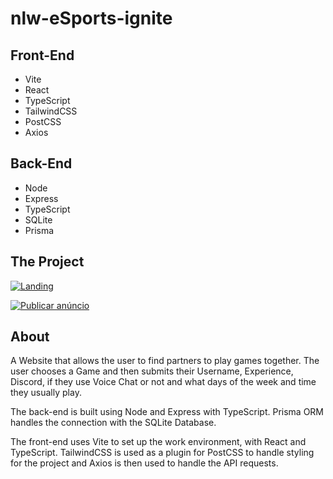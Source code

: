 # nlw-eSports-ignite

## Front-End

- Vite
- React
- TypeScript
- TailwindCSS
- PostCSS
- Axios

## Back-End

- Node
- Express
- TypeScript
- SQLite
- Prisma

## The Project

[![Landing](https://i.imgur.com/BBO9q5J.jpg 'Landing')](https://i.imgur.com/BBO9q5J.jpg 'Landing')

[![Publicar anúncio](https://i.imgur.com/8lX00DB.jpg 'Publicar anúncio')](https://i.imgur.com/8lX00DB.jpg 'Publicar anúncio')

## About

A Website that allows the user to find partners to play games together. The user chooses a Game and then submits their Username, Experience, Discord, if they use Voice Chat or not and what days of the week and time they usually play.

The back-end is built using Node and Express with TypeScript. Prisma ORM handles the connection with the SQLite Database.

The front-end uses Vite to set up the work environment, with React and TypeScript. TailwindCSS is used as a plugin for PostCSS to handle styling for the project and Axios is then used to handle the API requests.
